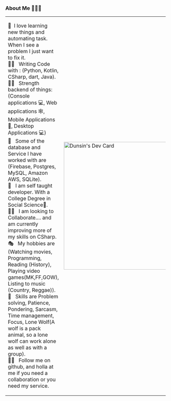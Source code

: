 ### About Me 🧘🏽‍♂️
<table>
  <tr>
    <td valign="center">
      <p>
        🐒 &nbsp;I love learning new things and automating task. When I see a problem I just want to fix it.<br/>
        🐱‍🚀 &nbsp; Writing Code with : (Python, Kotlin, CSharp, dart, Java).<br/>
        💪🏿 &nbsp; Strength backend of things: (Console applications 💻, Web applications 🕸, Mobile Applications 📱, Desktop Applications 💻)<br/>
        🤯 &nbsp; Some of the database and Service I have worked with are (Firebase, Postgres, MySQL, Amazon AWS, SQLite).<br/>
        🚀 &nbsp; I am self taught developer. With a College Degree in Social Science📜.<br/>
        🤝🏽 &nbsp; I am looking to Collaborate.... and am currently improving more of my skills on CSharp.<br/>
        🎭 &nbsp; My hobbies are (Watching movies, Programming, Reading (History), Playing video games(MK,FF,GOW), Listing to music (Country, Reggae)).<br/>
        🏀 &nbsp; Skills are Problem solving, Patience, Pondering, Sarcasm, Time management, Focus, Lone Wolf(A wolf is a pack animal, so a lone wolf can work alone as well as with a group).<br/>
        🙏🏽 &nbsp; Follow me on github, and holla at me if you need a collaboration or you need my service.<br/>
      </p>
    </td>
    <td>
      <a href="https://app.daily.dev/dunsinCodes"><img src="https://api.daily.dev/devcards/081386d99cd3447ea5eed27f914a8f78.png?r=smv" width="400" alt="Dunsin's Dev Card"/></a>
    </td>
  </tr>
</table>